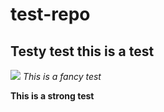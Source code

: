 # test-repo
## Testy test this is a test 
![](https://octodex.github.com/images/Fintechtocat.png)
*This is a fancy test*

**This is a strong test**
